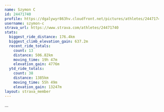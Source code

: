 ```yaml
---
name: Szymon C
id: 24471740
profile: https://dgalywyr863hv.cloudfront.net/pictures/athletes/24471740/7213253/2/large.jpg
username: szymon-c
strava_url: https://www.strava.com/athletes/24471740
stats:
  biggest_ride_distance: 176.4km
  biggest_climb_elevation_gain: 637.2m
  recent_ride_totals:
    count: 13
    distance: 506.82km
    moving_time: 19h 47m
    elevation_gain: 4776m
  ytd_ride_totals:
    count: 38
    distance: 1385km
    moving_time: 55h 49m
    elevation_gain: 13247m
layout: strava_member
--- 
```

...
